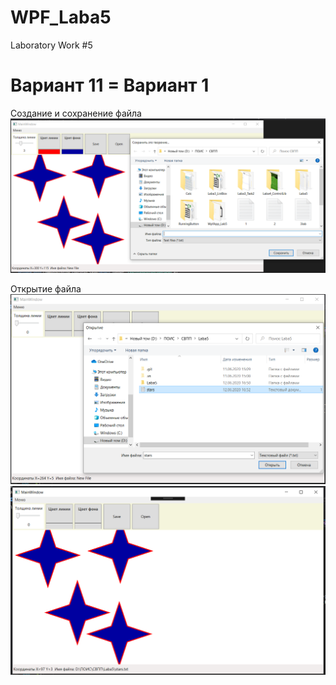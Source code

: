# WPF_Laba5
Laboratory Work #5

# Вариант 11 = Вариант 1

Создание и сохранение файла
<img src="pic1.PNG">

Открытие файла
<img src="pic2.PNG">
<img src="pic3.PNG">
